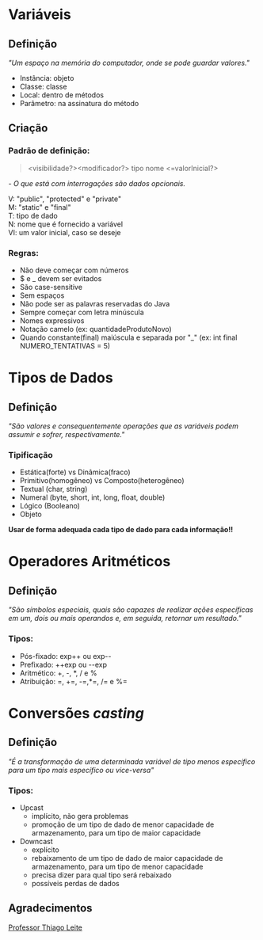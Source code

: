 # Variáveis

## Definição

*"Um espaço na memória do computador, onde se pode guardar valores."*

- Instância: objeto
- Classe: classe
- Local: dentro de métodos
- Parâmetro: na assinatura do método

## Criação

### Padrão de definição:

> <visibilidade?><modificador?> tipo nome <=valorInicial?>

*- O que está com interrogações são dados opcionais.*

V: "public", "protected" e "private"  
M: "static" e "final"  
T: tipo de dado  
N: nome que é fornecido a variável  
VI: um valor inicial, caso se deseje  
  
### Regras:

- Não deve começar com números
- $ e _ devem ser evitados
- São case-sensitive
- Sem espaços
- Não pode ser as palavras reservadas do Java
- Sempre começar com letra minúscula
- Nomes expressivos
- Notação camelo (ex: quantidadeProdutoNovo)
- Quando constante(final) maiúscula e separada por "_" (ex: int final NUMERO_TENTATIVAS = 5)

# Tipos de Dados

## Definição

*"São valores e consequentemente operações que as variáveis podem assumir e sofrer, respectivamente."*

### Tipificação

- Estática(forte) vs Dinâmica(fraco)
- Primitivo(homogêneo) vs Composto(heterogêneo)
- Textual (char, string)
- Numeral (byte, short, int, long, float, double)
- Lógico (Booleano)
- Objeto

**Usar de forma adequada cada tipo de dado para cada informação!!**

# Operadores Aritméticos

## Definição

*"São símbolos especiais, quais são capazes de realizar ações específicas em um, dois ou mais operandos e, em seguida, retornar um resultado."*

### Tipos:

- Pós-fixado: exp++ ou exp--
- Prefixado: ++exp ou --exp
- Aritmético: +, -, *, / e %
- Atribuição: =, +=, -=,*=, /= e %=

# Conversões *casting*

## Definição

*"É a transformação de uma determinada variável de tipo menos específico para um tipo mais específico ou vice-versa"*

### Tipos:

- Upcast 
	- implícito, não gera problemas
	- promoção de um tipo de dado de menor capacidade de armazenamento, para um tipo de maior capacidade
- Downcast 
	- explícito
	- rebaixamento de um tipo de dado de maior capacidade de armazenamento, para um tipo de menor capacidade
	- precisa dizer para qual tipo será rebaixado
	- possíveis perdas de dados


## Agradecimentos

[Professor Thiago Leite](https://www.linkedin.com/in/thiago-leite-e-carvalho-1b337b127/)








